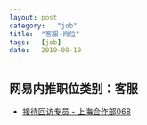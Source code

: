 ```yaml
---
layout:	post
category:	"job"
title:	"客服-岗位"
tags:	[job]
date:	2019-09-19
---
```

## 网易内推职位类别：客服
- [接待回访专员 - 上海合作部068](http://mobile.bole.netease.com/bole/boleDetail?id=17884&employeeId=346f03c3cda5f04c&key=all)
